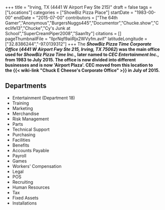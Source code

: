+++
title = "Irving, TX (4441 W Airport Fwy Ste 215)"
draft = false
tags = ["Locations"]
categories = ["ShowBiz Pizza Place"]
startDate = "1983-00-00"
endDate = "2015-07-00"
contributors = ["The 64th Gamer","Anonymous","BurgersNuggs445","Documentor","Chucke.show","Ceclife13","Chucke","Cy's Junk at School","SuperCreamPiper2008","Saan1ty"]
citations = []
pageThumbnailFile = "lIprNqf9aiiRjx2WVyfm.avif"
latitudeLongitude = ["32.8386244","-97.0139312"]
+++
The ***ShowBiz Pizza Time Corporate Office* (*4441 W Airport Fwy Ste 215, Irving, TX 75062*) was the main office used for *ShowBiz Pizza Time Inc.,* later named to *CEC Entertainment Inc.*, from 1983 to July 2015.
The office is now divided into different businesses and is now 'Airport Plaza'. CEC moved from this location to the {{< wiki-link "Chuck E Cheese's Corporate Office" >}} in July of 2015.**

## Departments

- Entertainment (Department 18)
- Training
- Marketing
- Merchandise
- Risk Management
- Parts
- Technical Support
- Purchasing
- Facilities
- Benefits
- Accounts Payable
- Payroll
- Games
- Workers' Compensation
- Legal
- POS
- Recruiting
- Human Resources
- Tax
- Fixed Assets
- Installations
